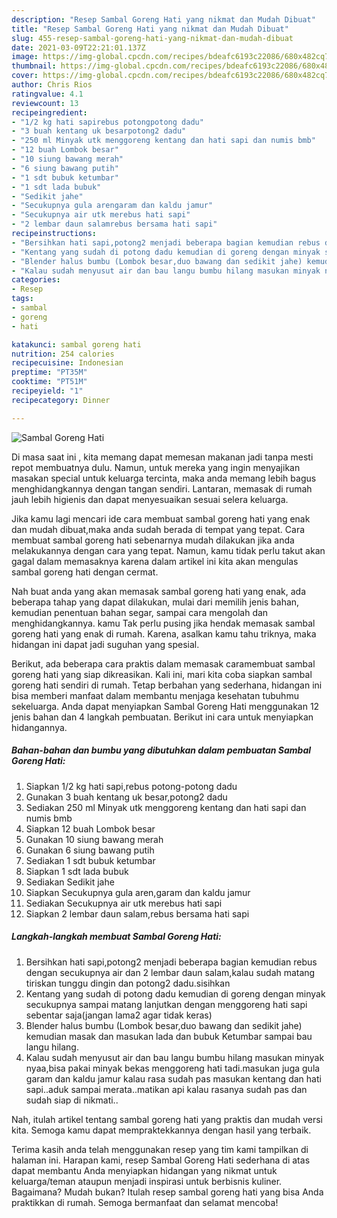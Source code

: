 ```yaml
---
description: "Resep Sambal Goreng Hati yang nikmat dan Mudah Dibuat"
title: "Resep Sambal Goreng Hati yang nikmat dan Mudah Dibuat"
slug: 455-resep-sambal-goreng-hati-yang-nikmat-dan-mudah-dibuat
date: 2021-03-09T22:21:01.137Z
image: https://img-global.cpcdn.com/recipes/bdeafc6193c22086/680x482cq70/sambal-goreng-hati-foto-resep-utama.jpg
thumbnail: https://img-global.cpcdn.com/recipes/bdeafc6193c22086/680x482cq70/sambal-goreng-hati-foto-resep-utama.jpg
cover: https://img-global.cpcdn.com/recipes/bdeafc6193c22086/680x482cq70/sambal-goreng-hati-foto-resep-utama.jpg
author: Chris Rios
ratingvalue: 4.1
reviewcount: 13
recipeingredient:
- "1/2 kg hati sapirebus potongpotong dadu"
- "3 buah kentang uk besarpotong2 dadu"
- "250 ml Minyak utk menggoreng kentang dan hati sapi dan numis bmb"
- "12 buah Lombok besar"
- "10 siung bawang merah"
- "6 siung bawang putih"
- "1 sdt bubuk ketumbar"
- "1 sdt lada bubuk"
- "Sedikit jahe"
- "Secukupnya gula arengaram dan kaldu jamur"
- "Secukupnya air utk merebus hati sapi"
- "2 lembar daun salamrebus bersama hati sapi"
recipeinstructions:
- "Bersihkan hati sapi,potong2 menjadi beberapa bagian kemudian rebus dengan secukupnya air dan 2 lembar daun salam,kalau sudah matang tiriskan tunggu dingin dan potong2 dadu.sisihkan"
- "Kentang yang sudah di potong dadu kemudian di goreng dengan minyak secukupnya sampai matang lanjutkan dengan menggoreng hati sapi sebentar saja(jangan lama2 agar tidak keras)"
- "Blender halus bumbu (Lombok besar,duo bawang dan sedikit jahe) kemudian masak dan masukan lada dan bubuk Ketumbar sampai bau langu hilang."
- "Kalau sudah menyusut air dan bau langu bumbu hilang masukan minyak nyaa,bisa pakai minyak bekas menggoreng hati tadi.masukan juga gula garam dan kaldu jamur kalau rasa sudah pas masukan kentang dan hati sapi..aduk sampai merata..matikan api kalau rasanya sudah pas dan sudah siap di nikmati.."
categories:
- Resep
tags:
- sambal
- goreng
- hati

katakunci: sambal goreng hati 
nutrition: 254 calories
recipecuisine: Indonesian
preptime: "PT35M"
cooktime: "PT51M"
recipeyield: "1"
recipecategory: Dinner

---
```



![Sambal Goreng Hati](https://img-global.cpcdn.com/recipes/bdeafc6193c22086/680x482cq70/sambal-goreng-hati-foto-resep-utama.jpg)

Di masa  saat ini , kita memang dapat memesan makanan jadi tanpa mesti repot membuatnya dulu. Namun, untuk mereka yang ingin menyajikan masakan special untuk keluarga tercinta, maka anda memang lebih bagus menghidangkannya dengan tangan sendiri. Lantaran, memasak di rumah jauh lebih higienis dan dapat menyesuaikan sesuai selera keluarga.

Jika kamu lagi mencari ide cara membuat sambal goreng hati yang enak dan mudah dibuat,maka anda sudah berada di tempat yang tepat. Cara membuat sambal goreng hati  sebenarnya mudah dilakukan jika anda melakukannya dengan cara yang tepat. Namun, kamu tidak perlu takut akan gagal dalam memasaknya 
karena dalam artikel ini kita akan mengulas sambal goreng hati dengan cermat.  



Nah buat anda yang akan memasak sambal goreng hati yang enak, ada beberapa tahap yang dapat dilakukan, mulai dari memilih jenis bahan, kemudian penentuan bahan segar, sampai cara mengolah dan menghidangkannya. kamu Tak perlu pusing jika hendak memasak sambal goreng hati yang enak di rumah. Karena, asalkan kamu  tahu triknya, maka hidangan ini dapat jadi suguhan yang spesial.

Berikut, ada beberapa cara praktis  dalam memasak caramembuat sambal goreng hati yang siap dikreasikan. Kali ini, mari kita coba siapkan sambal goreng hati sendiri di rumah. Tetap berbahan yang sederhana, hidangan ini bisa memberi manfaat dalam membantu menjaga kesehatan tubuhmu sekeluarga. Anda dapat menyiapkan Sambal Goreng Hati menggunakan 12 jenis bahan dan 4 langkah pembuatan. Berikut ini cara untuk menyiapkan hidangannya.

<!--inarticleads1-->

##### Bahan-bahan dan bumbu yang dibutuhkan dalam pembuatan Sambal Goreng Hati:

1. Siapkan 1/2 kg hati sapi,rebus potong-potong dadu
1. Gunakan 3 buah kentang uk besar,potong2 dadu
1. Sediakan 250 ml Minyak utk menggoreng kentang dan hati sapi dan numis bmb
1. Siapkan 12 buah Lombok besar
1. Gunakan 10 siung bawang merah
1. Gunakan 6 siung bawang putih
1. Sediakan 1 sdt bubuk ketumbar
1. Siapkan 1 sdt lada bubuk
1. Sediakan Sedikit jahe
1. Siapkan Secukupnya gula aren,garam dan kaldu jamur
1. Sediakan Secukupnya air utk merebus hati sapi
1. Siapkan 2 lembar daun salam,rebus bersama hati sapi




<!--inarticleads2-->

##### Langkah-langkah membuat Sambal Goreng Hati:

1. Bersihkan hati sapi,potong2 menjadi beberapa bagian kemudian rebus dengan secukupnya air dan 2 lembar daun salam,kalau sudah matang tiriskan tunggu dingin dan potong2 dadu.sisihkan
1. Kentang yang sudah di potong dadu kemudian di goreng dengan minyak secukupnya sampai matang lanjutkan dengan menggoreng hati sapi sebentar saja(jangan lama2 agar tidak keras)
1. Blender halus bumbu (Lombok besar,duo bawang dan sedikit jahe) kemudian masak dan masukan lada dan bubuk Ketumbar sampai bau langu hilang.
1. Kalau sudah menyusut air dan bau langu bumbu hilang masukan minyak nyaa,bisa pakai minyak bekas menggoreng hati tadi.masukan juga gula garam dan kaldu jamur kalau rasa sudah pas masukan kentang dan hati sapi..aduk sampai merata..matikan api kalau rasanya sudah pas dan sudah siap di nikmati..




Nah, itulah artikel tentang  sambal goreng hati  yang praktis dan mudah versi kita. Semoga kamu dapat mempraktekkannya dengan hasil yang terbaik. 

Terima kasih anda telah menggunakan resep yang tim kami tampilkan di halaman ini. Harapan kami, resep  Sambal Goreng Hati sederhana di atas dapat membantu Anda menyiapkan hidangan yang nikmat untuk keluarga/teman ataupun menjadi inspirasi untuk berbisnis kuliner. Bagaimana? Mudah bukan? Itulah resep sambal goreng hati yang bisa Anda praktikkan di rumah. Semoga bermanfaat dan selamat mencoba!

